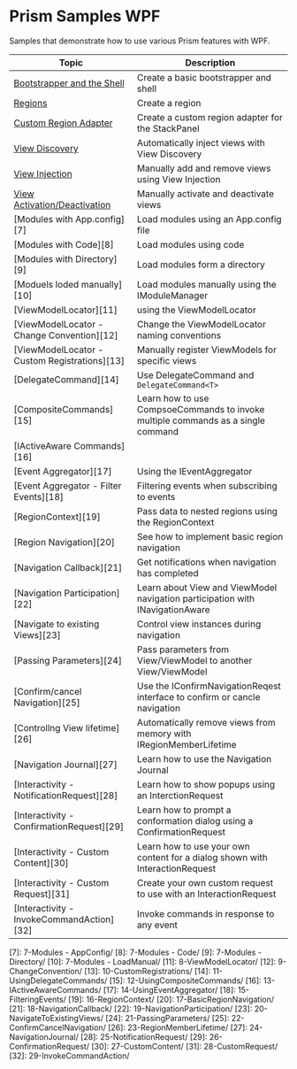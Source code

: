 # Prism Samples WPF
Samples that demonstrate how to use various Prism features with WPF.

| Topic | Description |
-----------|-------------|
| [Bootstrapper and the Shell][1] | Create a basic bootstrapper and shell |
| [Regions][2] | Create a region |
| [Custom Region Adapter][3] | Create a custom region adapter for the StackPanel |
| [View Discovery][4] | Automatically inject views with View Discovery |
| [View Injection][5] | Manually add and remove views using View Injection |
| [View Activation/Deactivation][6] | Manually activate and deactivate views |
| [Modules with App.config][7] | Load modules using an App.config file |
| [Modules with Code][8] | Load modules using code |
| [Modules with Directory][9] | Load modules form a directory |
| [Moduels loded manually][10] | Load modules manually using the IModuleManager |
| [ViewModelLocator][11] | using the ViewModelLocator |
| [ViewModelLocator - Change Convention][12] | Change the ViewModelLocator naming conventions |
| [ViewModelLocator - Custom Registrations][13] | Manually register ViewModels for specific views |
| [DelegateCommand][14] | Use DelegateCommand and `DelegateCommand<T>` |
| [CompositeCommands][15] | Learn how to use CompsoeCommands to invoke multiple commands as a single command |
| [IActiveAware Commands][16] | | Make your commands IActiveAware to invoke only the active command |
| [Event Aggregator][17] | Using the IEventAggregator |
| [Event Aggregator - Filter Events][18] | Filtering events when subscribing to events |
| [RegionContext][19] | Pass data to nested regions using the RegionContext |
| [Region Navigation][20] | See how to implement basic region navigation |
| [Navigation Callback][21] | Get notifications when navigation has completed |
| [Navigation Participation][22] | Learn about View and ViewModel navigation participation with INavigationAware |
| [Navigate to existing Views][23] | Control view instances during navigation |
| [Passing Parameters][24] | Pass parameters from View/ViewModel to another View/ViewModel |
| [Confirm/cancel Navigation][25] | Use the IConfirmNavigationReqest interface to confirm or cancle navigation |
| [Controllng View lifetime][26] | Automatically remove views from memory with IRegionMemberLifetime |
| [Navigation Journal][27] | Learn how to use the Navigation Journal |
| [Interactivity - NotificationRequest][28] | Learn how to show popups using an InterctionRequest |
| [Interactivity - ConfirmationRequest][29] | Learn how to prompt a conformation dialog using a ConfirmationRequest |
| [Interactivity - Custom Content][30] | Learn how to use your own content for a dialog shown with InteractionRequest |
| [Interactivity - Custom Request][31] | Create your own custom request to use with an InteractionRequest |
| [Interactivity - InvokeCommandAction][32] | Invoke commands in response to any event |


[1]: 1-BootstrapperShell/
[2]: 2-Regions/
[3]: 3-CustomRegions/
[4]: 4-ViewDiscovery/
[5]: 5-ViewInjection/
[6]: 6-ViewActivationDeactivation/
[7]: 7-Modules - AppConfig/
[8]: 7-Modules - Code/
[9]: 7-Modules - Directory/
[10]: 7-Modules - LoadManual/
[11]: 8-ViewModelLocator/
[12]: 9-ChangeConvention/
[13]: 10-CustomRegistrations/
[14]: 11-UsingDelegateCommands/
[15]: 12-UsingCompositeCommands/
[16]: 13-IActiveAwareCommands/
[17]: 14-UsingEventAggregator/
[18]: 15-FilteringEvents/
[19]: 16-RegionContext/
[20]: 17-BasicRegionNavigation/
[21]: 18-NavigationCallback/
[22]: 19-NavigationParticipation/
[23]: 20-NavigateToExistingViews/
[24]: 21-PassingParameters/
[25]: 22-ConfirmCancelNavigation/
[26]: 23-RegionMemberLifetime/
[27]: 24-NavigationJournal/
[28]: 25-NotificationRequest/
[29]: 26-ConfirmationRequest/
[30]: 27-CustomContent/
[31]: 28-CustomRequest/
[32]: 29-InvokeCommandAction/

